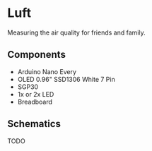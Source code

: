# Luft

Measuring the air quality for friends and family.

## Components

- Arduino Nano Every
- OLED 0.96" SSD1306 White 7 Pin
- SGP30
- 1x or 2x LED
- Breadboard

## Schematics

TODO

